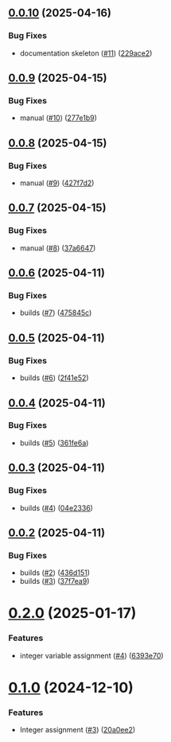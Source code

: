## [0.0.10](https://github.com/MathPtt/MathPotato/compare/0.0.9...0.0.10) (2025-04-16)


### Bug Fixes

* documentation skeleton ([#11](https://github.com/MathPtt/MathPotato/issues/11)) ([229ace2](https://github.com/MathPtt/MathPotato/commit/229ace2bc1a6f0bfe41d2354bb45e1b0a4d8a7a0))

## [0.0.9](https://github.com/MathPtt/MathPotato/compare/0.0.8...0.0.9) (2025-04-15)


### Bug Fixes

* manual ([#10](https://github.com/MathPtt/MathPotato/issues/10)) ([277e1b9](https://github.com/MathPtt/MathPotato/commit/277e1b9b6160ff2455b8dc9612719ded522f4f8a))

## [0.0.8](https://github.com/MathPtt/MathPotato/compare/0.0.7...0.0.8) (2025-04-15)


### Bug Fixes

* manual ([#9](https://github.com/MathPtt/MathPotato/issues/9)) ([427f7d2](https://github.com/MathPtt/MathPotato/commit/427f7d2a19ba1dfeaa3b502053798c9368b53ad6))

## [0.0.7](https://github.com/MathPtt/MathPotato/compare/0.0.6...0.0.7) (2025-04-15)


### Bug Fixes

* manual ([#8](https://github.com/MathPtt/MathPotato/issues/8)) ([37a6647](https://github.com/MathPtt/MathPotato/commit/37a66473739afd60a671bbe28ec3159906922b82))

## [0.0.6](https://github.com/MathPtt/MathPotato/compare/0.0.5...0.0.6) (2025-04-11)


### Bug Fixes

* builds ([#7](https://github.com/MathPtt/MathPotato/issues/7)) ([475845c](https://github.com/MathPtt/MathPotato/commit/475845c37d80418bc6d2db5b0c92d0510d6ebeff))

## [0.0.5](https://github.com/MathPtt/MathPotato/compare/0.0.4...0.0.5) (2025-04-11)


### Bug Fixes

* builds ([#6](https://github.com/MathPtt/MathPotato/issues/6)) ([2f41e52](https://github.com/MathPtt/MathPotato/commit/2f41e5208afd35160b9d3051ded1bee1ae51ad44))

## [0.0.4](https://github.com/MathPtt/MathPotato/compare/0.0.3...0.0.4) (2025-04-11)


### Bug Fixes

* builds ([#5](https://github.com/MathPtt/MathPotato/issues/5)) ([361fe6a](https://github.com/MathPtt/MathPotato/commit/361fe6a56f2a80a90ae9948eea02247bc1df896f))

## [0.0.3](https://github.com/MathPtt/MathPotato/compare/0.0.2...0.0.3) (2025-04-11)


### Bug Fixes

* builds ([#4](https://github.com/MathPtt/MathPotato/issues/4)) ([04e2336](https://github.com/MathPtt/MathPotato/commit/04e2336929775d5da8b1e9c6756dfceebfdf70a0))

## [0.0.2](https://github.com/MathPtt/MathPotato/compare/0.0.1...0.0.2) (2025-04-11)


### Bug Fixes

* builds ([#2](https://github.com/MathPtt/MathPotato/issues/2)) ([436d151](https://github.com/MathPtt/MathPotato/commit/436d151409fee4e5f582d4cbd1a72132088d4616))
* builds ([#3](https://github.com/MathPtt/MathPotato/issues/3)) ([37f7ea9](https://github.com/MathPtt/MathPotato/commit/37f7ea92d230cd1bd4c639d4215f96011a0051b0))

# [0.2.0](https://github.com/PotatoLang/Potato/compare/0.1.0...0.2.0) (2025-01-17)


### Features

* integer variable assignment ([#4](https://github.com/PotatoLang/Potato/issues/4)) ([6393e70](https://github.com/PotatoLang/Potato/commit/6393e7059aec1b5b21ea5a8e44f972f5f515307f))

# [0.1.0](https://github.com/PotatoLang/Potato/compare/0.0.1...0.1.0) (2024-12-10)


### Features

* Integer assignment ([#3](https://github.com/PotatoLang/Potato/issues/3)) ([20a0ee2](https://github.com/PotatoLang/Potato/commit/20a0ee20557a5aeaace349dee068f7a20069470f))
